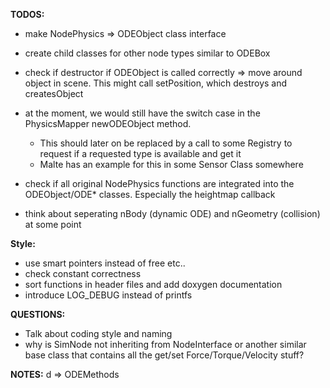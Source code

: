 **TODOS:**
  * make NodePhysics => ODEObject class interface
  * create child classes for other node types similar to ODEBox
  * check if destructor if ODEObject is called correctly
	  => move around object in scene. This might call setPosition, which destroys and createsObject

  * at the moment, we would still have the switch case in the PhysicsMapper newODEObject method.
    * This should later on be replaced by a call to some Registry to request if a requested type is available and get it
    * Malte has an example for this in some Sensor Class somewhere

  * check if all original NodePhysics functions are integrated into the ODEObject/ODE\* classes. Especially the heightmap callback
  * think about seperating nBody (dynamic ODE) and nGeometry (collision) at some point

**Style:**
  * use smart pointers instead of free etc..
  * check constant correctness
  * sort functions in header files and add doxygen documentation
  * introduce LOG_DEBUG instead of printfs

**QUESTIONS:**
  * Talk about coding style and naming
  * why is SimNode not inheriting from NodeInterface or another similar base class that contains all the get/set Force/Torque/Velocity stuff?

**NOTES:**
  d => ODEMethods
